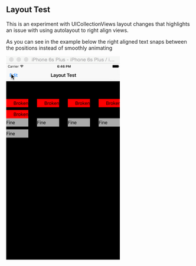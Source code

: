 Layout Test
-----------

This is an experiment with UICollectionViews layout changes that highlights an issue with using autolayout to right align views.

As you can see in the example below the right aligned text snaps between the positions instead of smoothly animating

![Example](example.gif)